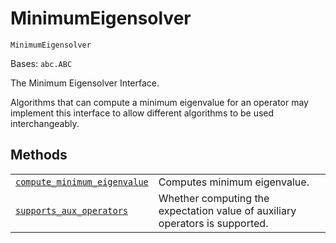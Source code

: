 # MinimumEigensolver

<span id="undefined" />

`MinimumEigensolver`

Bases: `abc.ABC`

The Minimum Eigensolver Interface.

Algorithms that can compute a minimum eigenvalue for an operator may implement this interface to allow different algorithms to be used interchangeably.

## Methods

|                                                                                                                                                                                                                                   |                                                                              |
| --------------------------------------------------------------------------------------------------------------------------------------------------------------------------------------------------------------------------------- | ---------------------------------------------------------------------------- |
| [`compute_minimum_eigenvalue`](qiskit.algorithms.MinimumEigensolver.compute_minimum_eigenvalue#qiskit.algorithms.MinimumEigensolver.compute_minimum_eigenvalue "qiskit.algorithms.MinimumEigensolver.compute_minimum_eigenvalue") | Computes minimum eigenvalue.                                                 |
| [`supports_aux_operators`](qiskit.algorithms.MinimumEigensolver.supports_aux_operators#qiskit.algorithms.MinimumEigensolver.supports_aux_operators "qiskit.algorithms.MinimumEigensolver.supports_aux_operators")                 | Whether computing the expectation value of auxiliary operators is supported. |
